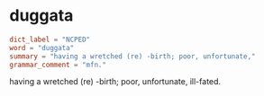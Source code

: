 # duggata

``` toml
dict_label = "NCPED"
word = "duggata"
summary = "having a wretched (re) -birth; poor, unfortunate,"
grammar_comment = "mfn."
```

having a wretched (re) \-birth; poor, unfortunate, ill\-fated.


